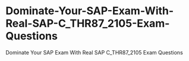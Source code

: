 # Dominate-Your-SAP-Exam-With-Real-SAP-C_THR87_2105-Exam-Questions
Dominate Your SAP Exam With Real SAP C_THR87_2105 Exam Questions
